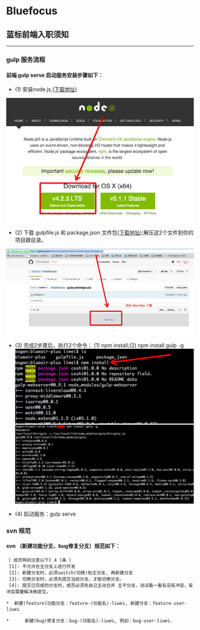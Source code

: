 Bluefocus
==============

## 蓝标前端入职须知 ##
--------------

### gulp 服务流程
#### 前端 gulp serve 启动服务安装步骤如下：

* (1) 安装node.js,([下载地址](https://nodejs.org/en/))

![](/img/node.png)

* (2) 下载 gulpfile.js 和 package.json 文件包([下载地址](https://github.com/lisiyizu/bluefocus/blob/master/gulp-package.zip)),解压这2个文件到你的项目跟目录。

![](/img/gulp-package.png)

* (3) 完成2步骤后，执行2个命令： (1) npm install;(2) npm install gulp -g
![](/img/npm-install.png)
![](/img/npm-install-gulp.png)

* (4) 启动服务：gulp serve




### svn 规范 
#### svn （新建功能分支、bug修复分支）规范如下：
```
［ 成员特别注意以下[ 4 ]条 ］
 [1]: 不允许在主分支上进行开发
 [2]: 新建分支时，必须switch(切换)到主分支, 再新建分支
 [3]: 切换分支时，必须先提交当前分支，才能切换分支。
 [4]: 提交已完成的分支时，成员必须先自己主动合并 主干分支，测试看一看有没有冲突，有冲突需要解决再提交。
```
```
*  新建(feature)功能分支：feature-(功能名)-liwei, 新建分支：feature-user-liwei
```
```
*      新建(bug)修复分支：bug-(功能名)-liwei, 例如：bug-user-liwei.
```

